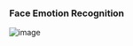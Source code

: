 ### Face Emotion Recognition
![image](https://github.com/Nagi2003/Face_Emotion_Recognition/assets/117716956/5f5d303e-00f7-45e8-a512-f2934de85c4e)
